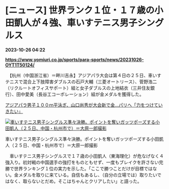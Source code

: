 # [ニュース] 世界ランク１位・１７歳の小田凱人が４強、車いすテニス男子シングルス

**2023-10-26 04:22**

**https://www.yomiuri.co.jp/sports/para-sports/news/20231026-OYT1T50124/**

　【杭州（中国浙江省）＝畔川吉永】アジアパラ大会は第４日の２５日、車いすテニスで混合上下肢障害ダブルスの石戸大輔（三菱オートリース）、菅野浩二（リクルートオフィスサポート）組と女子ダブルスの上地結衣（三井住友銀行）、田中愛美（長谷工コーポレーション）組が金メダルを獲得した。

[アジアパラ男子１００ｍ平泳ぎ、山口尚秀が大会新で金…パリへ「力をつけていきたい」](https://www.yomiuri.co.jp/sports/para-sports/news/20231026-OYT1T50051/)

[![車いすテニス男子シングルス準々決勝。ポイントを奪いガッツポーズする小田凱人（２５日、中国・杭州市で）＝大原一郎撮影](https://www.yomiuri.co.jp/media/2023/10/20231026-OYT1I50074-1.jpg)](https://www.yomiuri.co.jp/pluralphoto/20231026-OYT1I50074/)

車いすテニス男子シングルス準々決勝。ポイントを奪いガッツポーズする小田凱人（２５日、中国・杭州市で）＝大原一郎撮影

　車いすテニス男子シングルスで１７歳の小田凱人（東海理化）が危なげなく４強入り。初対戦の中国選手の強打をものともせず、一度もブレイクを許さない完勝で世界ランキング１位の実力を示した。「ここで勝つことだけが目標ではない。金メダルを取りに来ている。自信もあるし、（自分の立場では）取りたいではなく、取らないとだめ。そこはちゃんとクリアしたい」と語った。